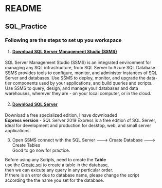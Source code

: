 # README

## SQL_Practice

### Following are the steps to set up you workspace</br>
1)  #### [**Download SQL Server Management Studio (SSMS)**](https://docs.microsoft.com/en-us/sql/ssms/download-sql-server-management-studio-ssms?view=sql-server-ver15)<br>
SQL Server Management Studio (SSMS) is an integrated environment for managing any SQL infrastructure, from SQL Server to Azure SQL Database.
SSMS provides tools to configure, monitor, and administer instances of SQL Server and databases. Use SSMS to deploy, monitor, and upgrade 
the data-tier components used by your applications, and build queries and scripts.</br>
Use SSMS to query, design, and manage your databases and data warehouses, wherever they are - on your local computer, or in the cloud.

2) #### [**Download SQL Server**](https://www.microsoft.com/en-us/sql-server/sql-server-downloads)</br>
Download a free specialized edition, I have downloaded</br>
**Express version** - SQL Server 2019 Express is a free edition of SQL Server, ideal for development and production for desktop, web, and small server applications.

3) Open SSMS connect with the SQL Server ---> Create Database ---> Create Tables</Br>
Good to go now for practice.

Before using any Scripts, need to create the **Table**</br>
use the [Create.sql](https://github.com/Bluelord/SQL_Practice/blob/435c68977ee04512c73bc13a869ea83ab8bc405c/SQL%20Create%20Query.sql) to create a table in the database,</br>
then we can exicute any query in any perticular order.</br>
If there is an error due to database name, please change the script according the the name you set for the database.
